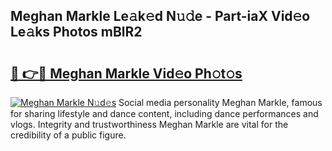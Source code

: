 ## Meghan Markle Le𝚊k𝚎d N𝚞𝚍e - Part-iaX Vid𝚎o Le𝚊ks Photos mBlR2

# <h2><a href="http://fbbygy.evod.top/?m=Meghan+Markle">🔗 👉🔴 Meghan Markle Vid𝚎o Ph𝚘t𝚘s</a></h2>

[![Meghan Markle N𝚞d𝚎s](https://i.imgur.com/8V9OHl7.gif)](http://fbbygy.evod.top/?m=Meghan+Markle)
Social media personality Meghan Markle, famous for sharing lifestyle and dance content, including dance performances and vlogs. Integrity and trustworthiness Meghan Markle are vital for the credibility of a public figure. 
